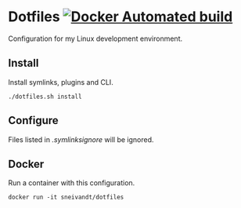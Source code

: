 # Dotfiles [![Docker Automated build](https://img.shields.io/docker/automated/sneivandt/dotfiles.svg)](https://hub.docker.com/r/sneivandt/dotfiles/)

Configuration for my Linux development environment.

## Install

Install symlinks, plugins and CLI.

```
./dotfiles.sh install
```

## Configure

Files listed in *.symlinksignore* will be ignored.

## Docker

Run a container with this configuration.

```
docker run -it sneivandt/dotfiles
```
